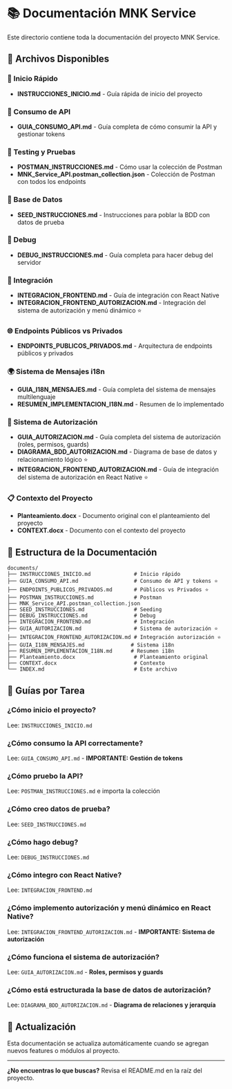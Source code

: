 # 📚 Documentación MNK Service

Este directorio contiene toda la documentación del proyecto MNK Service.

## 📄 Archivos Disponibles

### 🚀 Inicio Rápido
- **INSTRUCCIONES_INICIO.md** - Guía rápida de inicio del proyecto

### 📘 Consumo de API
- **GUIA_CONSUMO_API.md** - Guía completa de cómo consumir la API y gestionar tokens

### 🧪 Testing y Pruebas
- **POSTMAN_INSTRUCCIONES.md** - Cómo usar la colección de Postman
- **MNK_Service_API.postman_collection.json** - Colección de Postman con todos los endpoints

### 🌱 Base de Datos
- **SEED_INSTRUCCIONES.md** - Instrucciones para poblar la BDD con datos de prueba

### 🐛 Debug
- **DEBUG_INSTRUCCIONES.md** - Guía completa para hacer debug del servidor

### 🔗 Integración
- **INTEGRACION_FRONTEND.md** - Guía de integración con React Native
- **INTEGRACION_FRONTEND_AUTORIZACION.md** - Integración del sistema de autorización y menú dinámico ⭐

### 🌐 Endpoints Públicos vs Privados
- **ENDPOINTS_PUBLICOS_PRIVADOS.md** - Arquitectura de endpoints públicos y privados

### 🌍 Sistema de Mensajes i18n
- **GUIA_I18N_MENSAJES.md** - Guía completa del sistema de mensajes multilenguaje
- **RESUMEN_IMPLEMENTACION_I18N.md** - Resumen de lo implementado

### 🔐 Sistema de Autorización
- **GUIA_AUTORIZACION.md** - Guía completa del sistema de autorización (roles, permisos, guards)
- **DIAGRAMA_BDD_AUTORIZACION.md** - Diagrama de base de datos y relacionamiento lógico ⭐
- **INTEGRACION_FRONTEND_AUTORIZACION.md** - Guía de integración del sistema de autorización en React Native ⭐

### 📋 Contexto del Proyecto
- **Planteamiento.docx** - Documento original con el planteamiento del proyecto
- **CONTEXT.docx** - Documento con el contexto del proyecto

## 🎯 Estructura de la Documentación

```
documents/
├── INSTRUCCIONES_INICIO.md              # Inicio rápido
├── GUIA_CONSUMO_API.md                  # Consumo de API y tokens ⭐
├── ENDPOINTS_PUBLICOS_PRIVADOS.md       # Públicos vs Privados ⭐
├── POSTMAN_INSTRUCCIONES.md             # Postman
├── MNK_Service_API.postman_collection.json
├── SEED_INSTRUCCIONES.md                # Seeding
├── DEBUG_INSTRUCCIONES.md               # Debug
├── INTEGRACION_FRONTEND.md              # Integración
├── GUIA_AUTORIZACION.md                 # Sistema de autorización ⭐
├── INTEGRACION_FRONTEND_AUTORIZACION.md # Integración autorización ⭐
├── GUIA_I18N_MENSAJES.md               # Sistema i18n
├── RESUMEN_IMPLEMENTACION_I18N.md      # Resumen i18n
├── Planteamiento.docx                   # Planteamiento original
├── CONTEXT.docx                         # Contexto
└── INDEX.md                             # Este archivo
```

## 📌 Guías por Tarea

### ¿Cómo inicio el proyecto?
Lee: `INSTRUCCIONES_INICIO.md`

### ¿Cómo consumo la API correctamente?
Lee: `GUIA_CONSUMO_API.md` - **IMPORTANTE: Gestión de tokens**

### ¿Cómo pruebo la API?
Lee: `POSTMAN_INSTRUCCIONES.md` e importa la colección

### ¿Cómo creo datos de prueba?
Lee: `SEED_INSTRUCCIONES.md`

### ¿Cómo hago debug?
Lee: `DEBUG_INSTRUCCIONES.md`

### ¿Cómo integro con React Native?
Lee: `INTEGRACION_FRONTEND.md`

### ¿Cómo implemento autorización y menú dinámico en React Native?
Lee: `INTEGRACION_FRONTEND_AUTORIZACION.md` - **IMPORTANTE: Sistema de autorización**

### ¿Cómo funciona el sistema de autorización?
Lee: `GUIA_AUTORIZACION.md` - **Roles, permisos y guards**

### ¿Cómo está estructurada la base de datos de autorización?
Lee: `DIAGRAMA_BDD_AUTORIZACION.md` - **Diagrama de relaciones y jerarquía**

## 🔄 Actualización

Esta documentación se actualiza automáticamente cuando se agregan nuevos features o módulos al proyecto.

---

**¿No encuentras lo que buscas?** Revisa el README.md en la raíz del proyecto.

